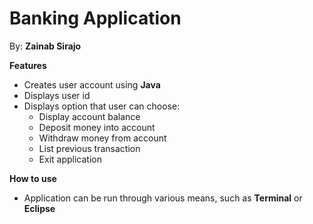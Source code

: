 # Banking Application

By: **Zainab Sirajo**

**Features**

- Creates user account using **Java**
- Displays user id
- Displays option that user can choose:
  - Display account balance
  - Deposit money into account
  - Withdraw money from account
  - List previous transaction
  - Exit application
  
  
**How to use**

- Application can be run through various means, such as **Terminal** or **Eclipse**
